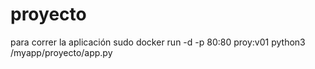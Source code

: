# proyecto
para correr la aplicación sudo docker run -d -p 80:80 proy:v01 python3 /myapp/proyecto/app.py
